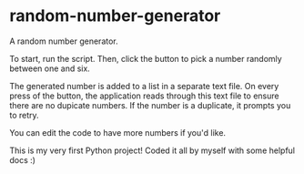 # random-number-generator
A random number generator.

To start, run the script.
Then, click the button to pick a number randomly between one and six.

The generated number is added to a list in a separate text file.
On every press of the button, the application reads through this text file to ensure there are no dupicate numbers.
If the number is a duplicate, it prompts you to retry.

You can edit the code to have more numbers if you'd like.

This is my very first Python project! Coded it all by myself with some helpful docs :)
